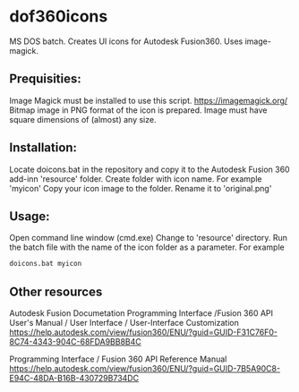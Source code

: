 # dof360icons
MS DOS batch. Creates UI icons for Autodesk Fusion360. Uses image-magick. 

## Prequisities:
Image Magick must be installed to use this script.  https://imagemagick.org/ 
Bitmap image in PNG format of the icon is prepared. Image must have square dimensions of (almost) any size.

## Installation:
Locate doicons.bat in the repository and copy it to the Autodesk Fusion 360 add-inn 'resource' folder.
Create folder with icon name. For example 'myicon'
Copy your icon image to the folder. Rename it to 'original.png'

## Usage:

Open command line window (cmd.exe)
Change to 'resource' directory.
Run the batch file with the name of the icon folder as a parameter. 
For example 
```bash
doicons.bat myicon
```

## Other resources
Autodesk Fusion Documetation
Programming Interface /Fusion 360 API User's Manual / User Interface / User-Interface Customization
https://help.autodesk.com/view/fusion360/ENU/?guid=GUID-F31C76F0-8C74-4343-904C-68FDA9BB8B4C

Programming Interface / Fusion 360 API Reference Manual
https://help.autodesk.com/view/fusion360/ENU/?guid=GUID-7B5A90C8-E94C-48DA-B16B-430729B734DC

